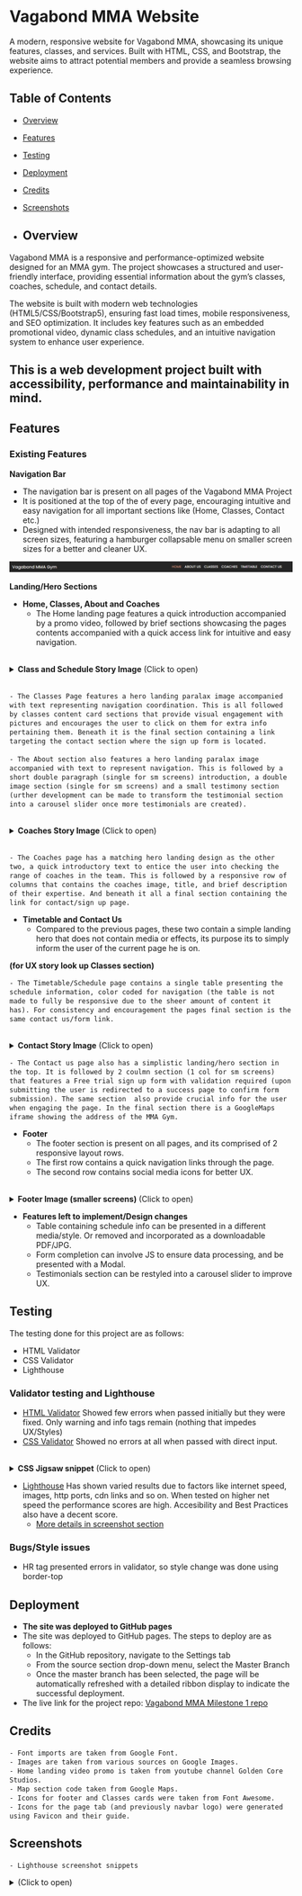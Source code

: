 # Vagabond MMA Website
A modern, responsive website for Vagabond MMA, showcasing its unique features, classes, and services. Built with HTML, CSS, and Bootstrap, the website aims to attract potential members and provide a seamless browsing experience.
## Table of Contents
- [Overview](#overview)
- [Features](#features)
- [Testing](#testing)
- [Deployment](#deployment)
- [Credits](#credits)
- [Screenshots](#screenshots)

- ## Overview
Vagabond MMA is a responsive and performance-optimized website designed for an MMA gym. The project showcases a structured and user-friendly interface, providing essential information about the gym’s classes, coaches, schedule, and contact details.

The website is built with modern web technologies (HTML5/CSS/Bootstrap5), ensuring fast load times, mobile responsiveness, and SEO optimization. It includes key features such as an embedded promotional video, dynamic class schedules, and an intuitive navigation system to enhance user experience.

This is a web development project built with accessibility, performance and maintainability in mind.
--------------
## Features

### Existing Features

__Navigation Bar__
  - The navigation bar is present on all pages of the Vagabond MMA Project
  - It is positioned at the top of the of every page, encouraging intuitive and easy navigation for all important sections like (Home, Classes, Contact etc.)
  - Designed with intended responsiveness, the nav bar is adapting to all screen sizes, featuring a hamburger collapsable menu on smaller screen sizes for a better and cleaner UX.

![navbar](assets/media/navbar-snippet.jpg)

__Landing/Hero Sections__
- __Home, Classes, About and Coaches__
   - The Home landing page features a quick introduction accompanied by a promo video, followed by brief sections showcasing the pages contents accompanied with a quick access link for intuitive and easy navigation.

<br>
<details>
<summary><strong>Class and Schedule Story Image</strong> (Click to open)</summary>
<img src="assets/media/class&schedule-story.jpg">
</details>
<br>

    - The Classes Page features a hero landing paralax image accompanied with text representing navigation coordination. This is all followed by classes content card sections that provide visual engagement with pictures and encourages the user to click on them for extra info pertaining them. Beneath it is the final section containing a link targeting the contact section where the sign up form is located.

    - The About section also features a hero landing paralax image accompanied with text to represent navigation. This is followed by a short double paragraph (single for sm screens) introduction, a double image section (single for sm screens) and a small testimony section (urther development can be made to transform the testimonial section into a carousel slider once more testimonials are created).

<br>
<details>
<summary><strong>Coaches Story Image</strong> (Click to open)</summary>
<img src="assets/media/coaches-story.jpg">
</details>
<br>

    - The Coaches page has a matching hero landing design as the other two, a quick introductory text to entice the user into checking the range of coaches in the team. This is followed by a responsive row of columns that contains the coaches image, title, and brief description of their expertise. And beneath it all a final section containing the link for contact/sign up page.

- __Timetable and Contact Us__
   - Compared to the previous pages, these two contain a simple landing hero that does not contain media or effects, its purpose its to simply inform the user of the current page he is on.

__(for UX story look up Classes section)__

    - The Timetable/Schedule page contains a single table presenting the schedule information, color coded for navigation (the table is not made to fully be responsive due to the sheer amount of content it has). For consistency and encouragement the pages final section is the same contact us/form link.

<br>
<details>
<summary><strong>Contact Story Image</strong> (Click to open)</summary>
<img src="assets/media/contact-story.jpg">
</details>

    - The Contact us page also has a simplistic landing/hero section in the top. It is followed by 2 coulmn section (1 col for sm screens) that features a Free trial sign up form with validation required (upon submitting the user is redirected to a success page to confirm form submission). The same section  also provide crucial info for the user when engaging the page. In the final section there is a GoogleMaps iframe showing the address of the MMA Gym.
 
 - __Footer__
   - The footer section is present on all pages, and its comprised of 2 responsive layout rows.
   - The first row contains a quick  navigation links through the page.
   - The second row contains social media icons for better UX.
<br>
<details>
<summary><strong>Footer Image (smaller screens)</strong> (Click to open)</summary>
<img src="assets/media/footer-snippet.jpg">
</details>

 - __Features left to implement/Design changes__
   - Table containing schedule info can be presented in a different media/style. Or removed and incorporated as a downloadable PDF/JPG.
   - Form completion can involve JS to ensure data processing, and be presented with a Modal.
   - Testimonials section can be restyled into a carousel slider to improve UX.


## Testing
The testing done for this project are as follows:
- HTML Validator
- CSS Validator
- Lighthouse
<!-- List of info/images to explain validators/lighthouse -->
### Validator testing and Lighthouse
- [HTML Validator](https://validator.w3.org/) Showed few errors when passed initially but they were fixed. Only warning and info tags remain (nothing that impedes UX/Styles)
- [CSS Validator](https://jigsaw.w3.org/css-validator/) Showed no errors at all when passed with direct input.
<br>
<details>
<summary><strong>CSS Jigsaw snippet</strong> (Click to open)</summary>
<img src="assets/media/jigsaw-snippet.jpg">
</details>

- [Lighthouse](https://developer.chrome.com/docs/lighthouse/overview) Has shown varied results due to factors like internet speed, images, http ports, cdn links and so on. When tested on higher net speed the performance scores are high. Accesibility and Best Practices also have a decent score.
  - [More details in screenshot section](#screenshots)
### Bugs/Style issues

- HR tag presented errors in validator, so style change was done using border-top

## Deployment
- __The site was deployed to GitHub pages__
- The site was deployed to GitHub pages. The steps to deploy are as follows: 
  - In the GitHub repository, navigate to the Settings tab 
  - From the source section drop-down menu, select the Master Branch
  - Once the master branch has been selected, the page will be automatically refreshed with a detailed ribbon display to indicate the successful deployment. 
- The live link for the project repo: [Vagabond MMA Milestone 1 repo](https://synthslav.github.io/MMA-Gym-M1-project/index.html)

## Credits
    - Font imports are taken from Google Font.
    - Images are taken from various sources on Google Images.
    - Home landing video promo is taken from youtube channel Golden Core Studios.
    - Map section code taken from Google Maps.
    - Icons for footer and Classes cards were taken from Font Awesome.
    - Icons for the page tab (and previously navbar logo) were generated using Favicon and their guide.

## Screenshots
    - Lighthouse screenshot snippets
<details>
<summary><strong></strong> (Click to open)</summary>
<img src="assets/media/jigsaw-snippet.jpg">
</details>
